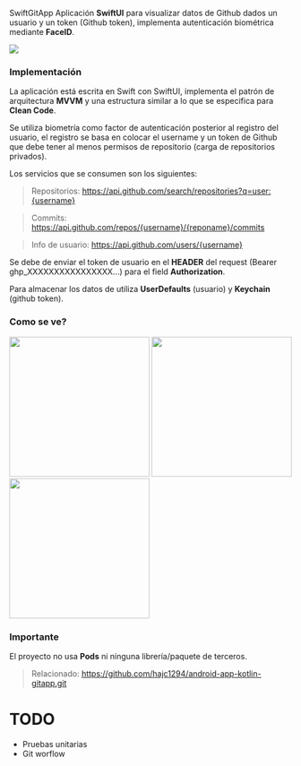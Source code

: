 SwiftGitApp 
Aplicación **SwiftUI** para visualizar datos de Github dados un usuario y un token (Github token), implementa autenticación biométrica mediante **FaceID**.

![](https://camo.githubusercontent.com/cbe540fa5f1bd4860434caea1ebe43419ed42d92d54084d529c3a93a67139f10/68747470733a2f2f696d672e736869656c64732e696f2f62616467652f73776966742532302d2532334641373334332e7376673f267374796c653d666f722d7468652d6261646765266c6f676f3d7377696674266c6f676f436f6c6f723d7768697465)

### Implementación
La aplicación está escrita en Swift con SwiftUI, implementa el patrón de arquitectura **MVVM** y una estructura similar a lo que se especifica para **Clean Code**.

Se utiliza biometría como factor de autenticación posterior al registro del usuario, el registro se basa en colocar el username y un token de Github que debe tener al menos permisos de repositorio (carga de repositorios privados).

Los servicios que se consumen son los siguientes:

> Repositorios: https://api.github.com/search/repositories?q=user:{username}

> Commits: https://api.github.com/repos/{username}/{reponame}/commits

> Info de usuario: https://api.github.com/users/{username}

Se debe de enviar el token de usuario en el **HEADER** del request (Bearer ghp_XXXXXXXXXXXXXXXX...) para el field **Authorization**.

Para almacenar los datos de utiliza **UserDefaults** (usuario) y **Keychain** (github token).

### Como se ve?

<img src="https://user-images.githubusercontent.com/61942641/173165878-583a3f30-787f-4bc0-850b-b99fce31d7b8.png" width="250">   <img src="https://user-images.githubusercontent.com/61942641/173165874-539422de-db45-4bd1-a4bd-9083fba4c283.png" width="250">   <img src="https://user-images.githubusercontent.com/61942641/173165877-53ad80a3-48fc-493e-8eda-423bb3201b57.png" width="250">

### Importante

El proyecto no usa **Pods** ni ninguna librería/paquete de terceros.

> Relacionado: https://github.com/hajc1294/android-app-kotlin-gitapp.git

# TODO

* Pruebas unitarias
* Git worflow

